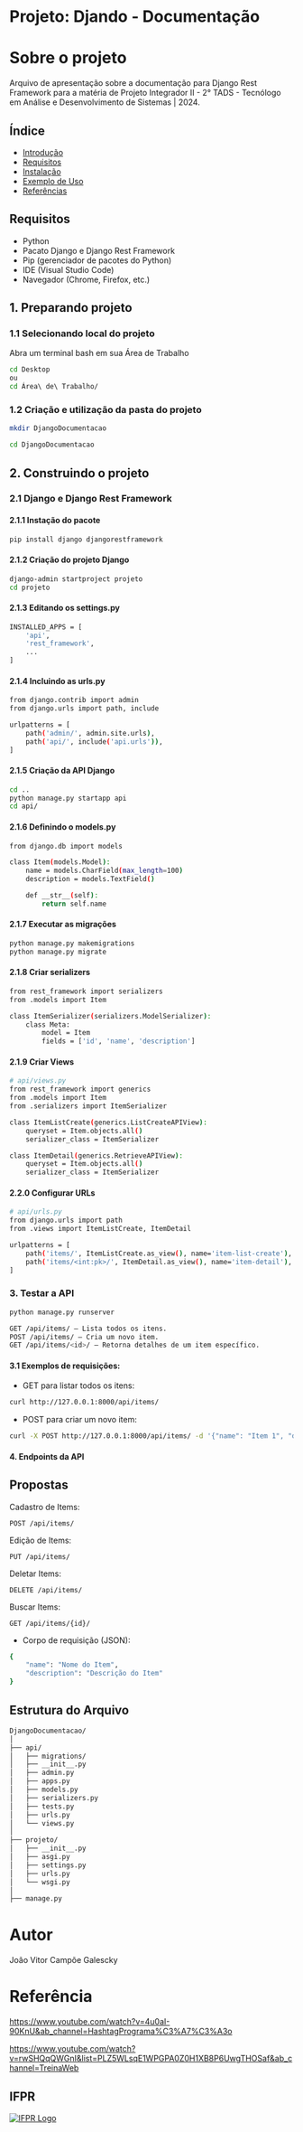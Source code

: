 ﻿# Projeto: Djando - Documentação

# Sobre o projeto
Arquivo de apresentação sobre a documentação para Django Rest Framework para a matéria de Projeto Integrador II - 2° TADS - Tecnólogo em Análise e Desenvolvimento de Sistemas | 2024.

## Índice
- [Introdução](#introdução)
- [Requisitos](#requisitos)
- [Instalação](#instalação)
- [Exemplo de Uso](#exemplo-de-uso)
- [Referências](#referencias)

## Requisitos
- Python
- Pacato Django e Django Rest Framework
- Pip (gerenciador de pacotes do Python)
- IDE (Visual Studio Code)
- Navegador (Chrome, Firefox, etc.)

## 1. Preparando projeto

### 1.1 Selecionando local do projeto
Abra um terminal bash em sua Área de Trabalho
```bash
cd Desktop
ou
cd Área\ de\ Trabalho/
```

### 1.2 Criação e utilização da pasta do projeto
```bash
mkdir DjangoDocumentacao
```
```bash
cd DjangoDocumentacao
```

## 2. Construindo o projeto
### 2.1  Django e Django Rest Framework
#### 2.1.1 Instação do pacote
```bash
pip install django djangorestframework
```

#### 2.1.2 Criação do projeto Django
```bash
django-admin startproject projeto
cd projeto
```
#### 2.1.3 Editando os settings.py
```bash
INSTALLED_APPS = [
    'api',
    'rest_framework',
    ...
]
```

#### 2.1.4 Incluindo as urls.py
```bash
from django.contrib import admin
from django.urls import path, include

urlpatterns = [
    path('admin/', admin.site.urls),
    path('api/', include('api.urls')),
]
```

#### 2.1.5 Criação da API Django
```bash
cd ..
python manage.py startapp api
cd api/
```

#### 2.1.6 Definindo o models.py
```bash
from django.db import models

class Item(models.Model):
    name = models.CharField(max_length=100)
    description = models.TextField()

    def __str__(self):
        return self.name
```

#### 2.1.7 Executar as migrações
```bash
python manage.py makemigrations
python manage.py migrate
```

#### 2.1.8 Criar serializers
```bash
from rest_framework import serializers
from .models import Item

class ItemSerializer(serializers.ModelSerializer):
    class Meta:
        model = Item
        fields = ['id', 'name', 'description']
```

#### 2.1.9 Criar Views
```bash
# api/views.py
from rest_framework import generics
from .models import Item
from .serializers import ItemSerializer

class ItemListCreate(generics.ListCreateAPIView):
    queryset = Item.objects.all()
    serializer_class = ItemSerializer

class ItemDetail(generics.RetrieveAPIView):
    queryset = Item.objects.all()
    serializer_class = ItemSerializer
```

#### 2.2.0 Configurar URLs
```bash
# api/urls.py
from django.urls import path
from .views import ItemListCreate, ItemDetail

urlpatterns = [
    path('items/', ItemListCreate.as_view(), name='item-list-create'),
    path('items/<int:pk>/', ItemDetail.as_view(), name='item-detail'),
]
```

### 3. Testar a API
```bash
python manage.py runserver
```
```bash
GET /api/items/ – Lista todos os itens.
POST /api/items/ – Cria um novo item.
GET /api/items/<id>/ – Retorna detalhes de um item específico.
```

#### 3.1 Exemplos de requisições:
* GET para listar todos os itens:
```bash
curl http://127.0.0.1:8000/api/items/
```

* POST para criar um novo item:
```bash
curl -X POST http://127.0.0.1:8000/api/items/ -d '{"name": "Item 1", "description": "Descrição do item 1"}' -H "Content-Type: application/json"
```

#### 4. Endpoints da API
## Propostas
Cadastro de Items: 
```
POST /api/items/
```
Edição de Items: 
```
PUT /api/items/
```
Deletar Items: 
```
DELETE /api/items/
```
Buscar Items: 
```
GET /api/items/{id}/
```
- Corpo de requisição (JSON):
```bash
{
    "name": "Nome do Item",
    "description": "Descrição do Item"
}
```

## Estrutura do Arquivo
```bash
DjangoDocumentacao/
│
├── api/
│   ├── migrations/
│   ├── __init__.py
│   ├── admin.py
│   ├── apps.py
│   ├── models.py
│   ├── serializers.py
│   ├── tests.py
│   ├── urls.py
│   └── views.py
│
├── projeto/
│   ├── __init__.py
│   ├── asgi.py
│   ├── settings.py
│   ├── urls.py
│   └── wsgi.py
│
├── manage.py
```

# Autor

João Vitor Campõe Galescky

# Referência

https://www.youtube.com/watch?v=4u0aI-90KnU&ab_channel=HashtagPrograma%C3%A7%C3%A3o

https://www.youtube.com/watch?v=rwSHQqQWGnI&list=PLZ5WLsqE1WPGPA0Z0H1XB8P6UwgTHOSaf&ab_channel=TreinaWeb

## IFPR

[![IFPR Logo](https://user-images.githubusercontent.com/126702799/234438114-4db30796-20ad-4bec-b118-246ebbe9de63.png)](https://user-images.githubusercontent.com/126702799/234438114-4db30796-20ad-4bec-b118-246ebbe9de63.png)
